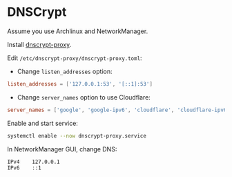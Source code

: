 # DNSCrypt

Assume you use Archlinux and NetworkManager.

Install [dnscrypt-proxy](https://wiki.archlinux.org/index.php/Dnscrypt-proxy).

Edit `/etc/dnscrypt-proxy/dnscrypt-proxy.toml`:

- Change `listen_addresses` option:

```toml
listen_addresses = ['127.0.0.1:53', '[::1]:53']
```

- Change `server_names` option to use Cloudflare:

```toml
server_names = ['google', 'google-ipv6', 'cloudflare', 'cloudflare-ipv6']
```

Enable and start service:

```sh
systemctl enable --now dnscrypt-proxy.service
```

In NetworkManager GUI, change DNS:

```txt
IPv4    127.0.0.1
IPv6    ::1
```
